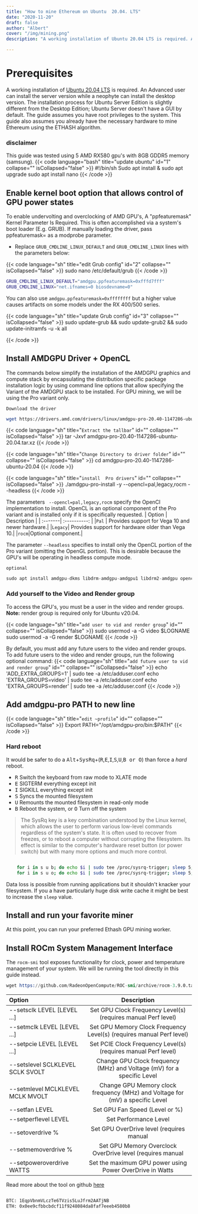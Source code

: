 ```yaml
---
title: "How to mine Ethereum on Ubuntu  20.04. LTS"
date: "2020-11-20"
draft: false
author: "Albert"
cover: "/img/mining.png"
description: "A working installation of Ubuntu 20.04 LTS is required. An Advanced user can install the server version while a neophyte can install the desktop version. The installation process for the Ubuntu Server Edition is slightly different from the Desktop Edition"

---
```




# Prerequisites

A working installation of [Ubuntu 20.04 LTS](https://releases.ubuntu.com/20.04/) is required. An Advanced user can install the server version  while a neophyte can install the desktop version. The installation process for  Ubuntu Server Edition is slightly different from the Desktop Edition;  Ubuntu Server doesn't have a GUI by default. The guide assumes you have root privileges to the system.
This guide also assumes you already have the necessary hardware to mine Ethereum using the  ETHASH algorithm. 

### disclaimer 

This guide was tested using 5 AMD RX580 gpu's with 8GB GDDR5 memory (samsung).
{{< code language="bash" title="update ubuntu" id="1" collapse="" isCollapsed="false" >}}
#!/bin/sh
Sudo apt install & sudo apt upgrade
sudo apt install nano
{{< /code >}}

## Enable  kernel boot option that allows control of GPU power states 

To enable undervolting and overclocking of AMD GPU's, A "ppfeaturemask" Kernel Parameter Is Required. This is often accomplished via a system's
  boot loader (E.g. GRUB). If manually loading the driver, pass ppfeaturemask=<mask> as a modprobe parameter.

* Replace ```GRUB_CMDLINE_LINUX_DEFAULT``` and ```GRUB_CMDLINE_LINUX``` lines with the parameters below:

{{< code language="sh" title="edit Grub config" id="2" collapse="" isCollapsed="false" >}}
sudo nano /etc/default/grub
{{< /code >}}

```sh
GRUB_CMDLINE_LINUX_DEFAULT="amdgpu.ppfeaturemask=0xfffd7fff"
GRUB_CMDLINE_LINUX="net.ifnames=0 biosdevname=0"

```

  You can also use ```amdgpu.ppfeaturemask=0xffffffff``` but a higher value causes artifacts on some models under the RX 400/500 series.

{{< code language="sh" title="update Grub config" id="3" collapse="" isCollapsed="false" >}}
sudo update-grub && sudo update-grub2 && sudo update-initramfs -u -k all

{{< /code >}}

## Install AMDGPU Driver + OpenCL 

The commands below simplify the installation of the AMDGPU graphics and compute stack by encapsulating the distribution specific package installation logic by using command line options that allow specifying the Variant of the AMDGPU stack to be installed. For GPU mining, we will be using the Pro variant only.  

```Download the driver```




```sh
wget https://drivers.amd.com/drivers/linux/amdgpu-pro-20.40-1147286-ubuntu-20.04.tar.xz --referer https://www.amd.com/en/support/kb/release-notes/rn-amdgpu-unified-linux-20-40
```

{{< code language="sh" title="```Extract the tallbar```" id="" collapse="" isCollapsed="false" >}}
 tar -Jxvf amdgpu-pro-20.40-1147286-ubuntu-20.04.tar.xz
{{< /code >}}

{{< code language="sh" title="```Change Directory to driver folder```" id="" collapse="" isCollapsed="false" >}}
cd amdgpu-pro-20.40-1147286-ubuntu-20.04
{{< /code >}}

{{< code language="sh" title="```install  Pro drivers```" id="" collapse="" isCollapsed="false" >}}
./amdgpu-pro-install -y --opencl=pal,legacy,rocm --headless
{{< /code >}}

The parameters ``` --opencl=pal,legacy,rocm```  specify the OpenCl implementation to install.  OpenCL is an optional component of the Pro variant and is installed only if it is specifically requested.
| Option       | Description  |
| :-------| :----------: | 
|```Pal``` | Provides support for Vega 10 and newer hardware.| 
|```Legacy```| Provides support for hardware older than Vega 10.| 
|```rocm```|Optional component.| 


The parameter ```--headless```  specifies to install only the OpenCL portion of the Pro variant (omitting the OpenGL portion). This  is desirable because the GPU's will be operating in headless compute mode.

```optional```

```s
sudo apt install amdgpu-dkms libdrm-amdgpu-amdgpu1 libdrm2-amdgpu opencl-amdgpu-pro opencl-amdgpu-pro-dev
```

### Add yourself to the Video and Render group

 To access the GPU's, you must be a user in the video and render groups.           
  **Note:** render group is required only for Ubuntu v20.04. 

{{< code language="sh" title="```add user to vid and render group```" id="" collapse="" isCollapsed="false" >}}
sudo usermod -a -G video $LOGNAME
sudo usermod -a -G render $LOGNAME
{{< /code >}}

By default, you must add any future users to the video and render groups. To add future users to the video and render groups, run the following optional command:
{{< code language="sh" title="```add future user to vid and render group```" id="" collapse="" isCollapsed="false" >}}
echo 'ADD_EXTRA_GROUPS=1' | sudo tee -a /etc/adduser.conf
echo 'EXTRA_GROUPS=video' | sudo tee -a /etc/adduser.conf
echo 'EXTRA_GROUPS=render' | sudo tee -a /etc/adduser.conf
{{< /code >}}

## Add amdgpu-pro PATH to new line

{{< code language="sh" title="```edit ~profile```" id="" collapse="" isCollapsed="false" >}}
Export PATH="/opt/amdgpu-pro/bin:$PATH"
{{< /code >}}

### Hard reboot

  It would be safer to do a <kbd>Alt</kbd>+<kbd>SysRq</kbd>+(<kbd>R</kbd>,<kbd>E</kbd>,<kbd>I</kbd>,<kbd>S</kbd>,<kbd>U</kbd>,<kbd>B or O</kbd>) than force a *hard* reboot.

 - <kbd>R</kbd> Switch the keyboard from raw mode to XLATE mode
 - <kbd>E</kbd> SIGTERM everything except init
 - <kbd>I</kbd> SIGKILL everything except init
- <kbd>S</kbd> Syncs the mounted filesystem
 - <kbd>U</kbd> Remounts the mounted filesystem in read-only mode
- <kbd>B</kbd> Reboot the system, or <kbd>O</kbd> Turn off the system

>The SysRq key is a key combination understood by the Linux kernel, which allows the user to perform various low-level commands regardless of the system's state. It is often used to recover from freezes, or to reboot a computer without corrupting the filesystem. Its effect is similar to the computer's hardware reset button (or power switch) but with many more options and much more control. 

~~~sh

    for i in s u b; do echo $i | sudo tee /proc/sysrq-trigger; sleep 5; done  # reboot
    for i in s u o; do echo $i | sudo tee /proc/sysrq-trigger; sleep 5; done  # halt
~~~

Data loss is possible from running applications but it shouldn't knacker your filesystem. If you a have particularly huge disk write cache it might be best to increase the `sleep` value.


## Install and run your favorite miner

At this point, you can run your preferred Ethash GPU mining worker.

## Install ROCm System Management Interface

The `rocm-smi` tool exposes functionality for clock, power and temperature management of your system. We will be running the tool directly in this guide instead.

~~~s
wget https://github.com/RadeonOpenCompute/ROC-smi/archive/rocm-3.9.0.tar.gz
~~~
| Option    | Description  |
| :-------| :----------: | 
| --setsclk LEVEL [LEVEL ...]        |  Set GPU Clock Frequency Level(s) (requires manual Perf level) |
| --setmclk LEVEL [LEVEL ...]        |  Set GPU Memory Clock Frequency Level(s) (requires manual Perf level) |                
|--setpcie LEVEL [LEVEL ...]         |  Set PCIE Clock Frequency Level(s) (requires manual Perf level) |
|--setslevel SCLKLEVEL SCLK SVOLT    |  Change GPU Clock frequency (MHz) and Voltage (mV) for a specific Level      
| --setmlevel MCLKLEVEL MCLK MVOLT   |  Change GPU Memory clock frequency (MHz) and Voltage for (mV) a specific Level
| --setfan LEVEL                     |  Set GPU Fan Speed (Level or %)
| --setperflevel LEVEL               |  Set Performance Level
| --setoverdrive %                   |  Set GPU OverDrive level (requires manual|high Perf level)
| --setmemoverdrive %                |  Set GPU Memory Overclock OverDrive level (requires manual|high Perf level)  
| --setpoweroverdrive WATTS          |  Set the maximum GPU power using Power OverDrive in Watts

Read more about the tool on github [here](https://github.com/RadeonOpenCompute/ROC-smi)




```html

BTC: 1EqpVbnmVLczTe6TVzis5LuJfrm2AATjNB 
ETH: 0x0ee9cfbbcbdcf11f9248084da8faf7eeeb4580b8
```



    
